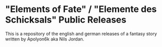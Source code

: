 # "Elements of Fate" / "Elemente des Schicksals" Public Releases 
This is a repository of the english and german releases of a fantasy story written by Apolyon6k aka Nils Jordan.
